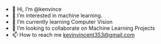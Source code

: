 - 👋 Hi, I’m @kenvince
- 👀 I’m interested in machine learning.
- 🌱 I’m currently learning Computer Vision
- 💞️ I’m looking to collaborate on Machine Learning Projects
- 📫 How to reach me kevinvincent353@gmail.com

<!---
kenvince/kenvince is a ✨ special ✨ repository because its `README.md` (this file) appears on your GitHub profile.
You can click the Preview link to take a look at your changes.
--->
